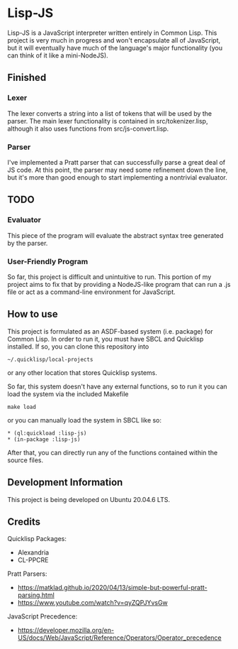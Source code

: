 # Lisp-JS

Lisp-JS is a JavaScript interpreter written entirely in Common Lisp. This project is very much in progress and won't encapsulate all of JavaScript, but it will eventually have much of the language's major functionality (you can think of it like a mini-NodeJS). 

## Finished

### Lexer

The lexer converts a string into a list of tokens that will be used by the parser. The main lexer functionality is contained in src/tokenizer.lisp, although it also uses functions from src/js-convert.lisp.

### Parser

I've implemented a Pratt parser that can successfully parse a great deal of JS code. At this point, the parser may need some refinement down the line, but it's more than good enough to start implementing a nontrivial evaluator.

## TODO

### Evaluator

This piece of the program will evaluate the abstract syntax tree generated by the parser.

### User-Friendly Program

So far, this project is difficult and unintuitive to run. This portion of my project aims to fix that by providing a NodeJS-like program that can run a .js file or act as a command-line environment for JavaScript.

## How to use

This project is formulated as an ASDF-based system (i.e. package) for Common Lisp. In order to run it, you must have SBCL and Quicklisp installed. If so, you can clone this repository into

```
~/.quicklisp/local-projects
```
or any other location that stores Quicklisp systems.

So far, this system doesn't have any external functions, so to run it you can load the system via the included Makefile
```
make load
```
or you can manually load the system in SBCL like so:

```
* (ql:quickload :lisp-js)
* (in-package :lisp-js)
```

After that, you can directly run any of the functions contained within the source files. 

## Development Information

This project is being developed on Ubuntu 20.04.6 LTS.

## Credits

Quicklisp Packages:
- Alexandria
- CL-PPCRE

Pratt Parsers:
- https://matklad.github.io/2020/04/13/simple-but-powerful-pratt-parsing.html
- https://www.youtube.com/watch?v=qyZQPJYvsGw

JavaScript Precedence:
- https://developer.mozilla.org/en-US/docs/Web/JavaScript/Reference/Operators/Operator_precedence